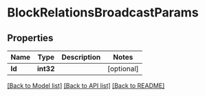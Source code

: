 # BlockRelationsBroadcastParams

## Properties

Name | Type | Description | Notes
------------ | ------------- | ------------- | -------------
**Id** | **int32** |  | [optional] 

[[Back to Model list]](../README.md#documentation-for-models) [[Back to API list]](../README.md#documentation-for-api-endpoints) [[Back to README]](../README.md)


